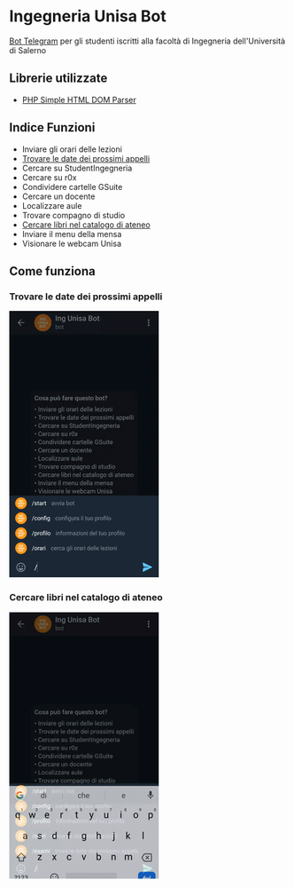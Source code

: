# Ingegneria Unisa Bot
[Bot Telegram](https://telegram.me/ingunisabot) per gli studenti iscritti alla facoltà di Ingegneria dell'Università di Salerno 

## Librerie utilizzate
- [PHP Simple HTML DOM Parser](https://simplehtmldom.sourceforge.io)

## Indice Funzioni
- Inviare gli orari delle lezioni
- [Trovare le date dei prossimi appelli](#trovare-le-date-dei-prossimi-appelli)
- Cercare su StudentIngegneria
- Cercare su r0x
- Condividere cartelle GSuite
- Cercare un docente
- Localizzare aule
- Trovare compagno di studio
- [Cercare libri nel catalogo di ateneo](#cercare-libri-nel-catalogo-di-ateneo)
- Inviare il menu della mensa
- Visionare le webcam Unisa

## Come funziona
### Trovare le date dei prossimi appelli
<a><img src="https://raw.githubusercontent.com/gistru/ing-unisa-bot/master/doc/esami.gif"></a>

### Cercare libri nel catalogo di ateneo
<a><img src="https://raw.githubusercontent.com/gistru/ing-unisa-bot/master/doc/biblio.gif"></a>

